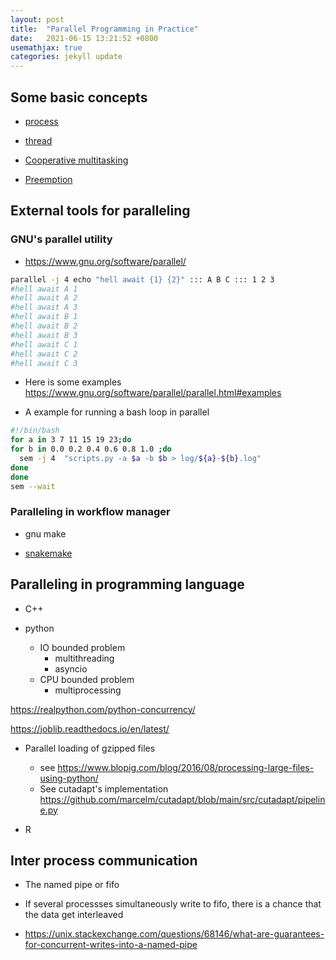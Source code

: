 ```yaml
---
layout: post
title:  "Parallel Programming in Practice"
date:   2021-06-15 13:21:52 +0800
usemathjax: true
categories: jekyll update
---
```


## Some basic concepts

- [process](https://en.wikipedia.org/wiki/Process_(computing))

- [thread](https://en.wikipedia.org/wiki/Thread_(computing)) 

- [Cooperative multitasking](https://en.wikipedia.org/wiki/Cooperative_multitasking)

- [Preemption](https://en.wikipedia.org/wiki/Preemption_%28computing%29)


## External tools for paralleling

### GNU's parallel utility

- <https://www.gnu.org/software/parallel/>


```bash
parallel -j 4 echo "hell await {1} {2}" ::: A B C ::: 1 2 3
#hell await A 1
#hell await A 2
#hell await A 3
#hell await B 1
#hell await B 2
#hell await B 3
#hell await C 1
#hell await C 2
#hell await C 3

```

- Here is some examples <https://www.gnu.org/software/parallel/parallel.html#examples>

- A example for running a bash loop in parallel

```bash
#!/bin/bash
for a in 3 7 11 15 19 23;do
for b in 0.0 0.2 0.4 0.6 0.8 1.0 ;do
  sem -j 4  "scripts.py -a $a -b $b > log/${a}-${b}.log"
done
done
sem --wait

```

### Paralleling in workflow manager

- gnu make

- [snakemake](https://snakemake.readthedocs.io/en/stable/)


## Paralleling in programming language
  
- C++

- python

  - IO bounded problem
    - multithreading
    - asyncio
  - CPU bounded problem
    - multiprocessing

<https://realpython.com/python-concurrency/>

<https://joblib.readthedocs.io/en/latest/>


  - Parallel loading of gzipped files
    - see <https://www.blopig.com/blog/2016/08/processing-large-files-using-python/>
    - See cutadapt's implementation <https://github.com/marcelm/cutadapt/blob/main/src/cutadapt/pipeline.py>

- R


## Inter process communication

- The named pipe or fifo
- If several processses simultaneously write to fifo, there is a chance that the data get interleaved

- <https://unix.stackexchange.com/questions/68146/what-are-guarantees-for-concurrent-writes-into-a-named-pipe>


